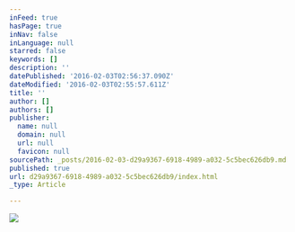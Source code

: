 ```yaml
---
inFeed: true
hasPage: true
inNav: false
inLanguage: null
starred: false
keywords: []
description: ''
datePublished: '2016-02-03T02:56:37.090Z'
dateModified: '2016-02-03T02:55:57.611Z'
title: ''
author: []
authors: []
publisher:
  name: null
  domain: null
  url: null
  favicon: null
sourcePath: _posts/2016-02-03-d29a9367-6918-4989-a032-5c5bec626db9.md
published: true
url: d29a9367-6918-4989-a032-5c5bec626db9/index.html
_type: Article

---
```

![](https://the-grid-user-content.s3-us-west-2.amazonaws.com/cb8209e5-8d24-48db-b351-c8f54448d568.JPG)